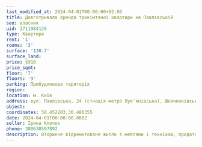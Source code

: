 ```yaml
---
last_modified_at: 2024-04-01T00:00:00+02:00
title: Довготривала оренда трикімтаної квартири на Павлівській
seo: власник
uid: 1711984129
type: Квартира
rent: '1'
rooms: '3'
surface: '130.7'
surface_land:
price: $910
price_sqmt:
floor: '7'
floors: '9'
parking: Прибудинкова територія
region:
location: м. Київ
address: вул. Павлівська, 24 (стнація метро Лук'янівська), Шевченківський район
object:
coordinates: 50.452203,30.486355
date: 2024-04-01T00:00:00.000Z
seller: Ірина Клочок
phone: 380630597892
description: Вторинне відремнтоване житло з меблями і технікою, придатне і готове для тривалої оренди
---
```

